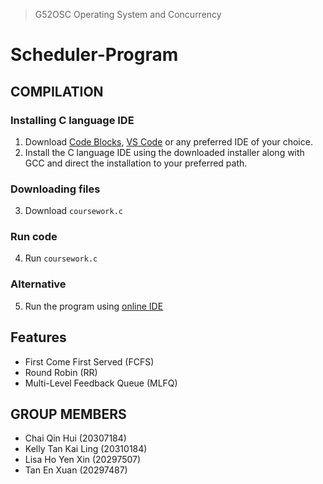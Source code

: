 >G52OSC Operating System and Concurrency
# Scheduler-Program
## COMPILATION
### Installing C language IDE
1. Download [Code Blocks](https://www.codeblocks.org/downloads/), [VS Code](https://code.visualstudio.com/download) or any preferred IDE of your choice.
2. Install the C language IDE using the downloaded installer along with GCC and direct the installation to your preferred path.
### Downloading files
3. Download ``coursework.c``
### Run code
4. Run ``coursework.c``
### Alternative
5. Run the program using [online IDE](https://replit.com/@kellyzen/Group3-OSC-CW-System?v=1#main.c)
## Features
- First Come First Served (FCFS)
- Round Robin (RR)
- Multi-Level Feedback Queue (MLFQ)
## GROUP MEMBERS
- Chai Qin Hui (20307184)
- Kelly Tan Kai Ling (20310184)
- Lisa Ho Yen Xin (20297507)
- Tan En Xuan (20297487)

